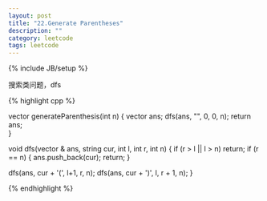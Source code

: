 ```yaml
---
layout: post
title: "22.Generate Parentheses"
description: ""
category: leetcode
tags: leetcode
---
```

{% include JB/setup %}

搜索类问题，dfs

{% highlight cpp %}

vector<string> generateParenthesis(int n) {
  vector <string> ans;
  dfs(ans, "", 0, 0, n);
  return ans;    
}

void dfs(vector <string>& ans, string cur, int l, int r, int n) {
  if (r > l || l > n) return;
  if (r == n) {
    ans.push_back(cur);
    return;
  }

  dfs(ans, cur + '(', l+1, r, n);
  dfs(ans, cur + ')', l, r + 1, n);
}

{% endhighlight %}